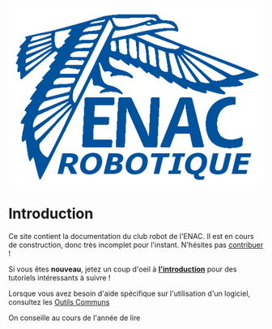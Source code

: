 ![](images/enac_robotique_logo.png "Bienvenu à l'ENAC Robotique !")

# Introduction

Ce site contient la documentation du club robot de l'ENAC. Il est en cours de construction, donc très incomplet pour l'instant. N'hésites pas [contribuer](https://github.com/ENACRobotique/doc) !

Si vous êtes **nouveau**, jetez un coup d'oeil à **[l'introduction](introductions/tutoriel.md)** pour des tutoriels intéressants à suivre !

Lorsque vous avez besoin d'aide spécifique sur l'utilisation d'un logiciel, consultez les [Outils Communs](outils-communs/index.md)

On conseille au cours de l'année de lire 

